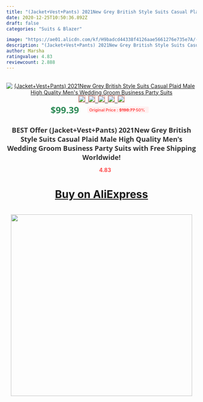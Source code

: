 ```yaml
---
title: "(Jacket+Vest+Pants) 2021New Grey British Style Suits Casual Plaid Male High Quality Men's Wedding Groom Business Party Suits"
date: 2020-12-25T10:50:36.892Z
draft: false
categories: "Suits & Blazer"

image: "https://ae01.alicdn.com/kf/H9badcd44338f4126aae5661276e735e7A/-Jacket-Vest-Pants-2021New-Grey-British-Style-Suits-Casual-Plaid-Male-High-Quality-Men-s.jpg"
description: "(Jacket+Vest+Pants) 2021New Grey British Style Suits Casual Plaid Male High Quality Men's Wedding Groom Business Party Suits"
author: Marsha
ratingvalue: 4.83
reviewcount: 2.888
---
```

<br>
<div style="text-align: center;">
<a href="https://s.click.aliexpress.com/e/_9QcEdJ" target="_blank" rel="nofollow noopener noreferrer"><img alt="(Jacket+Vest+Pants) 2021New Grey British Style Suits Casual Plaid Male High Quality Men's Wedding Groom Business Party Suits" class="magnifier-image" src="https://ae01.alicdn.com/kf/H9badcd44338f4126aae5661276e735e7A/-Jacket-Vest-Pants-2021New-Grey-British-Style-Suits-Casual-Plaid-Male-High-Quality-Men-s.jpg_640x640.jpg">
<br>
<img style="border:1px solid salmon" src="https://ae01.alicdn.com/kf/H9badcd44338f4126aae5661276e735e7A/-Jacket-Vest-Pants-2021New-Grey-British-Style-Suits-Casual-Plaid-Male-High-Quality-Men-s.jpg_120x120.jpg">&nbsp;&nbsp;<img style="border:1px solid salmon" src="https://ae01.alicdn.com/kf/H5edf129e8ceb4b73a3b48579dd79f0fb6/-Jacket-Vest-Pants-2021New-Grey-British-Style-Suits-Casual-Plaid-Male-High-Quality-Men-s.jpg_120x120.jpg">&nbsp;&nbsp;<img style="border:1px solid salmon" src="https://ae01.alicdn.com/kf/H5d2560101ae8479e81d6fe2d89e1d2bai/-Jacket-Vest-Pants-2021New-Grey-British-Style-Suits-Casual-Plaid-Male-High-Quality-Men-s.jpg_120x120.jpg">&nbsp;&nbsp;<img style="border:1px solid salmon" src="https://ae01.alicdn.com/kf/H4135558fa9b44f69a6ff55076671b11c4/-Jacket-Vest-Pants-2021New-Grey-British-Style-Suits-Casual-Plaid-Male-High-Quality-Men-s.jpg_120x120.jpg">&nbsp;&nbsp;<img style="border:1px solid salmon" src="https://ae01.alicdn.com/kf/Hfdf07b65062448d98c8f8a09e94920989/-Jacket-Vest-Pants-2021New-Grey-British-Style-Suits-Casual-Plaid-Male-High-Quality-Men-s.jpg_120x120.jpg"></a></div><br0>
<div style="text-align: center;"><span style="background-color: white; border: 0px; box-sizing: border-box; color: seagreen; display: inline-block; font-family: &quot;open sans&quot; , &quot;arial&quot; , &quot;helvetica&quot; , sans-serif , &quot;heiti&quot;; font-size: 24px; font-stretch: inherit; font-weight: 700; line-height: inherit; margin: 0px 10px 0px 0px; padding: 0px; vertical-align: middle;">$99.39 </span>
<span style="background: rgb(255 , 241 , 241); border-radius: 3px; border: 0px; box-sizing: border-box; color: #ff4747; display: inline-block; font-family: inherit; font-size: 12px; font-stretch: inherit; font-style: inherit; font-variant: inherit; font-weight: 600; line-height: inherit; margin: 0px; padding: 2px 5px; transform: scale(0.9); vertical-align: middle;">Original Price : <b style="text-decoration: line-through;">$198.77 </b> 50%&nbsp;&nbsp;</span></div>
<h1 style="color: #333333; display: inline-block; font-family: &quot;open sans&quot; , &quot;arial&quot; , &quot;helvetica&quot; , sans-serif , &quot;heiti&quot;; font-size: 18px; font-stretch: inherit; font-weight: 700; text-align: center;">BEST Offer (Jacket+Vest+Pants) 2021New Grey British Style Suits Casual Plaid Male High Quality Men's Wedding Groom Business Party Suits with Free Shipping Worldwide!</h1>
<div style="color: #ff4747; text-align: center;">
<img src="https://4.bp.blogspot.com/-M0ZcTcb-5uY/XleCXlxnR4I/AAAAAAAAAEc/OrjgMkXV1oMQFaCRZj5HQwOCBcu3w1FegCPcBGAYYCw/s1600/star.png" style="height: 15px;">&nbsp;<b>4.83</b></div>
<div class="button_cont" align="center"><a class="buynow_a" href="https://s.click.aliexpress.com/e/_9QcEdJ" target="_blank" rel="nofollow noopener noreferrer"><H1>Buy on AliExpress</H1></a></div><br>
<div class="separator" style="clear: both; text-align: center;">
<img src="https://lh3.googleusercontent.com/-pTy5HemUv9M/XlePHvY0dAI/AAAAAAAAAE4/0nX5iRUoIWY8eMW9Dpxeirr157OZliDIgCLcBGAsYHQ/s1600/badge.gif" width="480">
</div>
